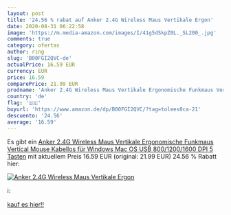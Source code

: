 ```yaml
---
layout: post
title: '24.56 % rabat auf Anker 2.4G Wireless Maus Vertikale Ergon'
date: 2020-08-31 06:22:58
image: 'https://m.media-amazon.com/images/I/41g5dSkpZ0L._SL200_.jpg'
comments: true
category: ofertas
author: ring
slug: 'B00FGI2QVC-de'
actualPrice: 16.59 EUR
currency: EUR
price: 16.59
comparePrice: 21.99 EUR
prodname: 'Anker 2.4G Wireless Maus Vertikale Ergonomische Funkmaus Vertical Mouse Kabellos für Windows  Mac OS  USB  800/1200/1600 DPI  5 Tasten'
country: 'de'
flag: '🇩🇪'
buyurl: 'https://www.amazon.de/dp/B00FGI2QVC/?tag=tolees0ca-21'
descuento: '24.56'
average: '16.59'
---
```


Es gibt ein [Anker 2.4G Wireless Maus Vertikale Ergonomische Funkmaus Vertical Mouse Kabellos für Windows  Mac OS  USB  800/1200/1600 DPI  5 Tasten](https://www.amazon.de/dp/B00FGI2QVC/?tag=tolees0ca-21) mit aktuellem Preis 16.59 EUR (original: 21.99 EUR) 24.56 % Rabatt hier:

[![Anker 2.4G Wireless Maus Vertikale Ergon](https://m.media-amazon.com/images/I/41g5dSkpZ0L._SL200_.jpg)](https://www.amazon.de/dp/B00FGI2QVC/?tag=tolees0ca-21)

ℹ️:


[kauf es hier!!](https://www.amazon.de/dp/B00FGI2QVC/?tag=tolees0ca-21)
